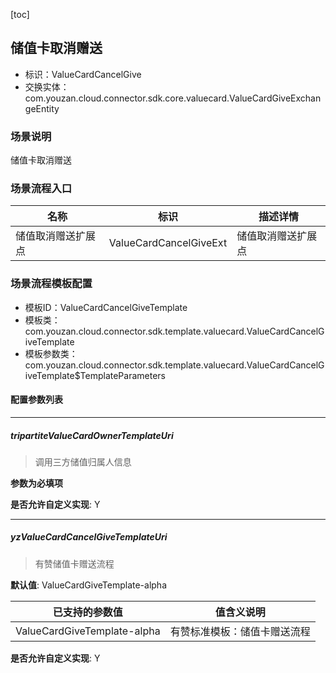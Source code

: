 [toc]

## 储值卡取消赠送
- 标识：ValueCardCancelGive
- 交换实体：com.youzan.cloud.connector.sdk.core.valuecard.ValueCardGiveExchangeEntity
### 场景说明
储值卡取消赠送
### 场景流程入口

名称 | 标识 | 描述详情
---|---|---
储值取消赠送扩展点 | ValueCardCancelGiveExt | 储值取消赠送扩展点

### 场景流程模板配置
- 模板ID：ValueCardCancelGiveTemplate
- 模板类：com.youzan.cloud.connector.sdk.template.valuecard.ValueCardCancelGiveTemplate
- 模板参数类：com.youzan.cloud.connector.sdk.template.valuecard.ValueCardCancelGiveTemplate$TemplateParameters

#### 配置参数列表

---
##### tripartiteValueCardOwnerTemplateUri
> 调用三方储值归属人信息

**参数为必填项**


**是否允许自定义实现**: Y

---
##### yzValueCardCancelGiveTemplateUri
> 有赞储值卡赠送流程

**默认值**: ValueCardGiveTemplate-alpha

已支持的参数值 | 值含义说明
---|---
ValueCardGiveTemplate-alpha | 有赞标准模板：储值卡赠送流程

**是否允许自定义实现**: Y



